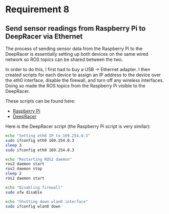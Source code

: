 # Requirement 8
## Send sensor readings from Raspberry Pi to DeepRacer via Ethernet

The process of sending sensor data from the Raspberry Pi to the DeepRacer is essentially setting up both devices on the same wired network so ROS topics can be shared between the two.

In order to do this, I first had to buy a USB -> Ethernet adapter. I then created scripts for each device to assign an IP address to the device over the eth0 interface, disable the firewall, and turn off any wireless interfaces. Doing so made the ROS topics from the Raspberry Pi visible to the DeepRacer.

These scripts can be found here:
- [Raspberry Pi](https://github.com/KU-EECS-581-Self-Driving-Golfcart/CADD-E/blob/main/scripts/pi/eth_setup.sh)
- [DeepRacer](https://github.com/KU-EECS-581-Self-Driving-Golfcart/CADD-E/blob/main/scripts/deep_racer/eth_setup.sh)

Here is the DeepRacer script (the Raspberry Pi script is very similar):
```bash
echo "Setting eth0 IP to 169.254.0.3"
sudo ifconfig eth0 169.254.0.3
sleep 3
sudo ifconfig eth0 169.254.0.3

echo "Restarting ROS2 daemon"
ros2 daemon start
ros2 daemon stop
sleep 2
ros2 daemon start

echo "Disabling firewall"
sudo ufw disable

echo "Shutting down wlan0 interface"
sudo ifconfig wlan0 down
```
